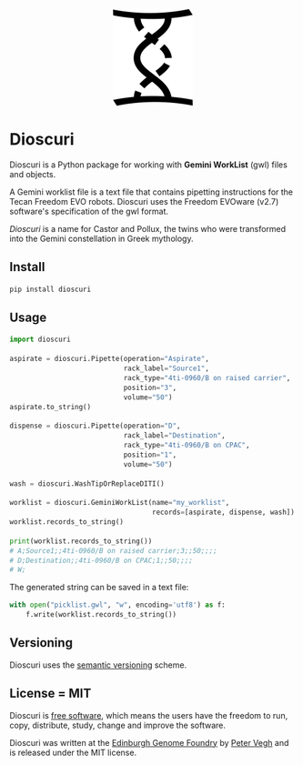 <p align="center">
<img alt="Dioscuri logo" title="Dioscuri" src="https://raw.githubusercontent.com/Edinburgh-Genome-Foundry/Dioscuri/main/images/Dioscuri.png" width="140">
</p>


# Dioscuri

Dioscuri is a Python package for working with **Gemini WorkList** (gwl) files and objects.

A Gemini worklist file is a text file that contains pipetting instructions for the Tecan Freedom EVO robots. Dioscuri uses the Freedom EVOware (v2.7) software's specification of the gwl format.


*Dioscuri* is a name for Castor and Pollux, the twins who were transformed into the Gemini constellation in Greek mythology.


## Install

```bash
pip install dioscuri
```


## Usage
```python
import dioscuri

aspirate = dioscuri.Pipette(operation="Aspirate",
                            rack_label="Source1",
                            rack_type="4ti-0960/B on raised carrier",
                            position="3",
                            volume="50")
aspirate.to_string()

dispense = dioscuri.Pipette(operation="D",
                            rack_label="Destination",
                            rack_type="4ti-0960/B on CPAC",
                            position="1", 
                            volume="50")

wash = dioscuri.WashTipOrReplaceDITI()

worklist = dioscuri.GeminiWorkList(name="my_worklist",
                                   records=[aspirate, dispense, wash])
worklist.records_to_string()

print(worklist.records_to_string())
# A;Source1;;4ti-0960/B on raised carrier;3;;50;;;;
# D;Destination;;4ti-0960/B on CPAC;1;;50;;;;
# W;
```

The generated string can be saved in a text file:

```python
with open("picklist.gwl", "w", encoding='utf8') as f:
    f.write(worklist.records_to_string())
```


## Versioning

Dioscuri uses the [semantic versioning](https://semver.org) scheme.


## License = MIT

Dioscuri is [free software](https://www.gnu.org/philosophy/free-sw.en.html), which means the users have the freedom to run, copy, distribute, study, change and improve the software.

Dioscuri was written at the [Edinburgh Genome Foundry](https://edinburgh-genome-foundry.github.io/) by [Peter Vegh](https://github.com/veghp) and is released under the MIT license.

